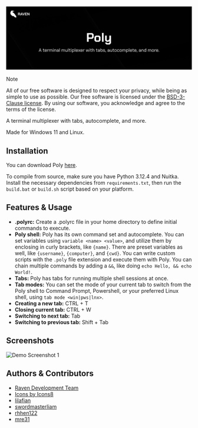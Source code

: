 <p align="center">
  <img src="banner.png" alt="Banner" width="800">
</p>

> [!NOTE]
> All of our free software is designed to respect your privacy, while being as simple to use as possible. Our free software is licensed under the [BSD-3-Clause license](https://ravendevteam.org/files/BSD-3-Clause.txt). By using our software, you acknowledge and agree to the terms of the license.

A terminal multiplexer with tabs, autocomplete, and more.

Made for Windows 11 and Linux.

## Installation
You can download Poly [here](https://ravendevteam.org/software/poly).

To compile from source, make sure you have Python 3.12.4 and Nuitka. Install the necessary dependencies from `requirements.txt`, then run the `build.bat` or `build.sh` script based on your platform.

## Features & Usage
- **.polyrc:** Create a .polyrc file in your home directory to define initial commands to execute.
- **Poly shell:** Poly has its own command set and autocomplete. You can set variables using `variable <name> <value>`, and utilize them by enclosing in curly brackets, like `{name}`. There are preset variables as well, like `{username}`, `{computer}`, and `{cwd}`. You can write custom scripts with the `.poly` file extension and execute them with Poly. You can chain multiple commands by adding a `&&`, like doing `echo Hello, && echo World!`.
- **Tabs:** Poly has tabs for running multiple shell sessions at once.
- **Tab modes:** You can set the mode of your current tab to switch from the Poly shell to Command Prompt, Powershell, or your preferred Linux shell, using `tab mode <win|pws|lnx>`.
- **Creating a new tab:** CTRL + T
- **Closing current tab:** CTRL + W
- **Switching to next tab:** Tab
- **Switching to previous tab:** Shift + Tab

## Screenshots

![Demo Screenshot 1](https://raw.githubusercontent.com/ravendevteam/poly/refs/heads/main/demo_screenshot_1.png)

## Authors & Contributors

- [Raven Development Team](https://ravendevteam.org/)
- [Icons by Icons8](https://icons8.com/)
- [lilafian](https://github.com/lilafian)
- [swordmasterliam](https://github.com/swordmasterliam)
- [rhhen122](https://github.com/rhhen122)
- [mre31](https://github.com/mre31)
